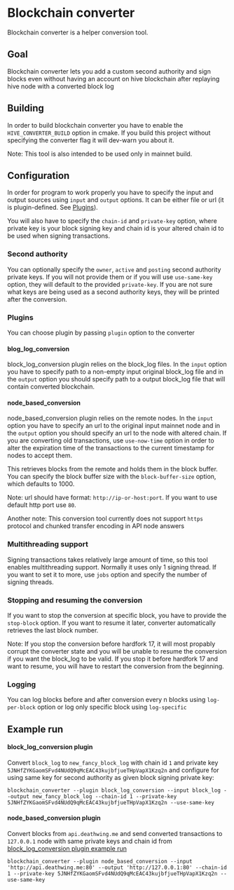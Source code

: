 # Blockchain converter
Blockchain converter is a helper conversion tool.

## Goal
Blockchain converter lets you add a custom second authority and sign blocks even without having an account on hive blockchain after replaying hive node with a converted block log

## Building
In order to build blockchain converter you have to enable the `HIVE_CONVERTER_BUILD` option in cmake.
If you build this project without specifying the converter flag it will dev-warn you about it.

Note: This tool is also intended to be used only in mainnet build.

## Configuration
In order for program to work properly you have to specify the input and output sources using `input` and `output` options. It can be either file or url (it is plugin-defined. See [Plugins](#Plugins)).

You will also have to specify the `chain-id` and `private-key` option, where private key is your block signing key and chain id is your altered chain id to be used when signing transactions.

### Second authority
You can optionally specify the `owner`, `active` and `posting` second authority private keys. If you will not provide them or if you will use `use-same-key` option, they will default to the provided `private-key`. If you are not sure what keys are being used as a second authority keys, they will be printed after the conversion.

### Plugins
You can choose plugin by passing `plugin` option to the converter

#### blog_log_conversion
block_log_conversion plugin relies on the block_log files.
In the `input` option you have to specify path to a non-empty input original block_log file and in the `output` option you should specify path to a output block_log file that will contain converted blockchain.

#### node_based_conversion
node_based_conversion plugin relies on the remote nodes.
In the `input` option you have to specify an url to the original input mainnet node and in the `output` option you should specify an url to the node with altered chain. If you are converting old transactions, use `use-now-time` option in order to alter the expiration time of the transactions to the current timestamp for nodes to accept them.

This retrieves blocks from the remote and holds them in the block buffer. You can specify the block buffer size with the `block-buffer-size` option, which defaults to 1000.

Note: url should have format: `http://ip-or-host:port`. If you want to use default http port use `80`.

Another note: This conversion tool currently does not support `https` protocol and chunked transfer encoding in API node answers

### Multithreading support
Signing transactions takes relatively large amount of time, so this tool enables multithreading support.
Normally it uses only 1 signing thread. If you want to set it to more, use `jobs` option and specify the number of signing threads.

### Stopping and resuming the conversion
If you want to stop the conversion at specific block, you have to provide the `stop-block` option. If you want to resume it later, converter automatically retrieves the last block number.

Note: If you stop the conversion before hardfork 17, it will most propably corrupt the converter state and you will be unable to resume the conversion if you want the block_log to be valid. If you stop it before hardfork 17 and want to resume, you will have to restart the conversion from the beginning.

### Logging
You can log blocks before and after conversion every n blocks using `log-per-block` option or log only specific block using `log-specific`

## Example run
#### block_log_conversion plugin
Convert `block_log` to `new_fancy_block_log` with chain id `1` and private key `5JNHfZYKGaomSFvd4NUdQ9qMcEAC43kujbfjueTHpVapX1Kzq2n` and configure for using same key for second authority as given block signing private key:
```
blockchain_converter --plugin block_log_conversion --input block_log --output new_fancy_block_log --chain-id 1 --private-key 5JNHfZYKGaomSFvd4NUdQ9qMcEAC43kujbfjueTHpVapX1Kzq2n --use-same-key
```
#### node_based_conversion plugin
Convert blocks from `api.deathwing.me` and send converted transactions to `127.0.0.1` node with same private keys and chain id from [block_log_conversion plugin example run](#block_log_conversion%20plugin)
```
blockchain_converter --plugin node_based_conversion --input 'http://api.deathwing.me:80' --output 'http://127.0.0.1:80' --chain-id 1 --private-key 5JNHfZYKGaomSFvd4NUdQ9qMcEAC43kujbfjueTHpVapX1Kzq2n --use-same-key
```
